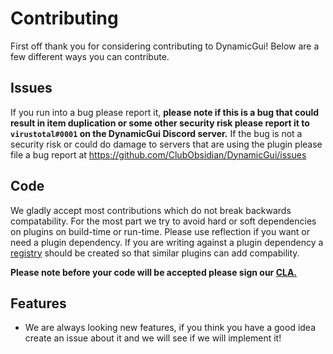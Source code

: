 # Contributing

First off thank you for considering contributing to DynamicGui! Below are a few different ways you can contribute.

 
## Issues

If you run into a bug please report it, **please note if this is a bug that could result in item duplication or some other security risk please report it to `virustotal#0001` on the DynamicGui Discord server.** If the bug is not a security risk or could do damage to servers that are using the plugin please file a bug report at https://github.com/ClubObsidian/DynamicGui/issues

## Code

We gladly accept most contributions which do not break backwards compatability. For the most part we try to avoid hard or soft dependencies on plugins on build-time or run-time. Please use reflection if you want or need a plugin dependency. If you are writing against a plugin dependency a [registry](https://github.com/ClubObsidian/DynamicGui/tree/master/src/main/java/com/clubobsidian/dynamicgui/registry) should be created so that similar plugins can add compability.

**Please note before your code will be accepted please sign our [CLA.](https://cla-assistant.io/ClubObsidian/DynamicGui)**


## Features

* We are always looking new features, if you think you have a good idea create an issue about it and we will see if we will implement it!
